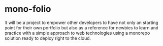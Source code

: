 # mono-folio
It will be a project to empower other developers to have not only an starting point for their own portfolio but also as a reference for newbies to learn and practice with a simple approach to web technologies using a monorepo solution ready to deploy right to the cloud.
